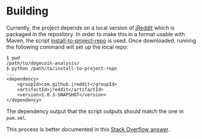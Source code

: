 # Building

Currently, the project depends on a local version of
[jReddit](https://github.com/jReddit/jReddit) which is packaged in the
repository. In order to make this in a format usable with Maven, the
script
[install-to-project-repo](https://github.com/player1537/install-to-project-repo)
is used. Once downloaded, running the following command will set up
the local repo:

    $ pwd
    /path/to/dogecoin-analysis/
    $ python /path/to/install-to-project-repo
    ...
    <dependency>
        <groupId>com.github.jreddit</groupId>
        <artifactId>jreddit</artifactId>
        <version>1.0.3-SNAPSHOT</version>
    </dependency>

The dependency output that the script outputs should match the one in
`pom.xml`.

This process is better documented in this
[Stack Overflow answer](http://stackoverflow.com/a/7623805).
